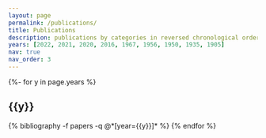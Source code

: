 ```yaml
---
layout: page
permalink: /publications/
title: Publications
description: publications by categories in reversed chronological order. generated by jekyll-scholar.
years: [2022, 2021, 2020, 2016, 1967, 1956, 1950, 1935, 1905]
nav: true
nav_order: 3
---
```

<!-- _pages/publications.md -->
<div class="publications">

{%- for y in page.years %}
  <h2 class="year">{{y}}</h2>
  {% bibliography -f papers -q @*[year={{y}}]* %}
{% endfor %}

</div>
